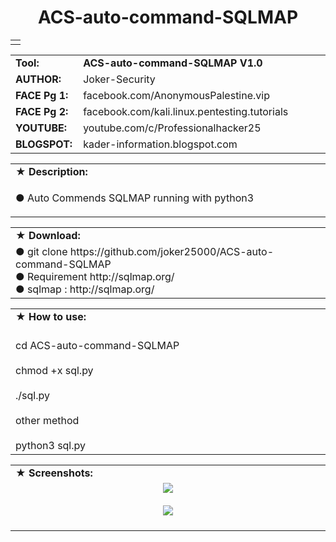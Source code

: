 <html>
<body>
<h1 align="center">ACS-auto-command-SQLMAP</h1>
<p align="center"> <b> <brة </b></p>
<table border="0" cellpadding="2" cellspacing="2" width="100%">
  <tr>
    <td align="center"><b>
    </b></td>
  </tr>
</table>
<table border="0" cellpadding="0" cellspacing="2" width="100%">
  <tr>
    <td width="100px" class="main2"><b>Tool:</b></td>
    <td width="780px" class="main2"><b>ACS-auto-command-SQLMAP V1.0</b></td>
 
  <tr>
    <td width="100px" class="main2"><b>AUTHOR:</b></td><td width="780px">Joker-Security</td>
  </tr>
  <tr>
    <td width="100px" class="main2"><b>FACE Pg 1:</b></td><td width="780px">facebook.com/AnonymousPalestine.vip</td>
  </tr>
  <tr>
    <td width="100px" class="main2"><b>FACE Pg 2:</b></td><td>facebook.com/kali.linux.pentesting.tutorials </td>
  </tr>
  <tr>
    <td width="100px" class="main2"><b>YOUTUBE:</b></td><td>youtube.com/c/Professionalhacker25</td>
  
  <tr>
    <td width="100px" class="main2"><b>BLOGSPOT:</b></td><td>kader-information.blogspot.com</td>
  </tr>
</table>
<table border="0" cellpadding="2" cellspacing="5" width="100%">
  <tr>
    <td class="main3">&#9733; <b>Description:</b></td>
  </tr>
  <tr>
    <td class="main" width="890px"><p>&#x25cf; Auto Commends SQLMAP running with python3
<br />
    </table>

<table border="0" cellpadding="2" cellspacing="5" width="100%">
  <tr>
    <td class="main3" width="890px">&#9733; <b>Download:</b></td>
  </tr>
  <tr>
    <td class="main">
      &#x25cf; git clone https://github.com/joker25000/ACS-auto-command-SQLMAP <br/>
      &#x25cf; Requirement http://sqlmap.org/<br/>
      &#x25cf; sqlmap : http://sqlmap.org/<br/>
    </td>

</table>
<table border="0" cellpadding="2" cellspacing="5" width="100%">
  <tr>
    <td class="main3" width="890px">&#9733; <b>How to use:</b></td>
  </tr>
  <tr>
    <td class="main"> <br>cd ACS-auto-command-SQLMAP<br/> <br>chmod +x sql.py<br/> <br>./sql.py<br/> <br>other method<br/><br>python3 sql.py<br/> </td>
  </tr>
</table>

<table border="0" cellpadding="2" cellspacing="5" width="100%">
  <tr>
    <td class="main3">&#9733; <b>Screenshots:</b></td>
  </tr>
  <tr>
    <td align="center" width="890px">
    <img src="http://i.imgur.com/OfkEBpu.png" /> <br/><br/>
    <img src="http://i.imgur.com/4146mhy.png" /> <br/><br/>
    </td>
  </tr>
</table> 
</body>
</html>



